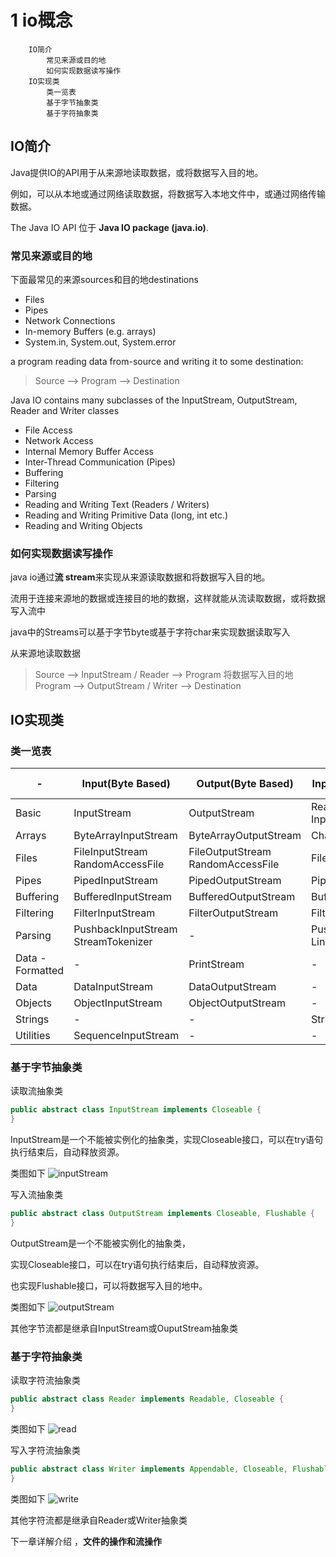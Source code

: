 # 1 io概念

		IO简介
			常见来源或目的地
			如何实现数据读写操作
		IO实现类
			类一览表
			基于字节抽象类
			基于字符抽象类

## IO简介

Java提供IO的API用于从来源地读取数据，或将数据写入目的地。

例如，可以从本地或通过网络读取数据，将数据写入本地文件中，或通过网络传输数据。

The Java IO API 位于 **Java IO package (java.io)**.

### 常见来源或目的地

下面最常见的来源sources和目的地destinations

* Files
* Pipes
* Network Connections
* In-memory Buffers (e.g. arrays)
* System.in, System.out, System.error

a program reading data from-source and writing it to some destination:

> Source --> Program  --> Destination

Java IO contains many subclasses of the InputStream, OutputStream, Reader and Writer classes

* File Access
* Network Access
* Internal Memory Buffer Access
* Inter-Thread Communication (Pipes)
* Buffering
* Filtering
* Parsing
* Reading and Writing Text (Readers / Writers)
* Reading and Writing Primitive Data (long, int etc.)
* Reading and Writing Objects

### 如何实现数据读写操作

java io通过**流 stream**来实现从来源读取数据和将数据写入目的地。

流用于连接来源地的数据或连接目的地的数据，这样就能从流读取数据，或将数据写入流中

java中的Streams可以基于字节byte或基于字符char来实现数据读取写入

从来源地读取数据
> Source --> InputStream / Reader  --> Program
将数据写入目的地
> Program  --> OutputStream / Writer  -->  Destination

## IO实现类

### 类一览表

| -	|Input(Byte Based)|Output(Byte Based)|Input(Char Based)|Output(Char Based)|
| - | - | - | - | - |
|Basic	|InputStream	|OutputStream	|Reader InputStreamReader	|Writer OutputStreamWriter|
|Arrays	|ByteArrayInputStream	|ByteArrayOutputStream	|CharArrayReader	|CharArrayWriter|
|Files	|FileInputStream RandomAccessFile	|FileOutputStream RandomAccessFile	|FileReader	|FileWriter|
|Pipes	|PipedInputStream	|PipedOutputStream	|PipedReader	|PipedWriter|
|Buffering	|BufferedInputStream	|BufferedOutputStream	|BufferedReader	|BufferedWriter|
|Filtering	|FilterInputStream	|FilterOutputStream	|FilterReader	|FilterWriter|
|Parsing	|PushbackInputStream StreamTokenizer |	 - 	|PushbackReader LineNumberReader	 |- |
|Data - Formatted |-	|PrintStream	 |	-|PrintWriter|
|Data	|DataInputStream	|DataOutputStream	 	| -|- |
|Objects	|ObjectInputStream	|ObjectOutputStream	 	 |- |- |
|Strings	 | -	| 	-|StringReader	|StringWriter|
|Utilities	|SequenceInputStream| -|-|-|

### 基于字节抽象类

读取流抽象类
```java
public abstract class InputStream implements Closeable {
}
```
InputStream是一个不能被实例化的抽象类，实现Closeable接口，可以在try语句执行结束后，自动释放资源。

类图如下
![inputStream](inputStream.png)

写入流抽象类
```java
public abstract class OutputStream implements Closeable, Flushable {
}
```
OutputStream是一个不能被实例化的抽象类，

实现Closeable接口，可以在try语句执行结束后，自动释放资源。

也实现Flushable接口，可以将数据写入目的地中。

类图如下
![outputStream](outputStream.png)


其他字节流都是继承自InputStream或OuputStream抽象类

### 基于字符抽象类

读取字符流抽象类
```java
public abstract class Reader implements Readable, Closeable {
}
```
类图如下
![read](read.png)


写入字符流抽象类
```java
public abstract class Writer implements Appendable, Closeable, Flushable {
}
```
类图如下
![write](write.png)

其他字符流都是继承自Reader或Writer抽象类

下一章详解介绍 ，**文件的操作和流操作**
